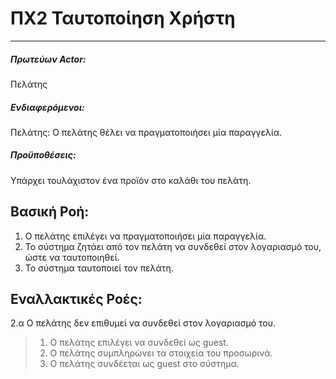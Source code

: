# ΠΧ2 Ταυτοποίηση Χρήστη
---

##### Πρωτεύων Actor:
Πελάτης

##### Ενδιαφερόμενοι:
Πελάτης: Ο πελάτης θέλει να πραγματοποιήσει μία παραγγελία.

##### Προϋποθέσεις: 
Υπάρχει τουλάχιστον ένα προϊόν στο καλάθι του πελάτη.

## Βασική Ροή:
1. Ο πελάτης επιλέγει να πραγματοποιήσει μία παραγγελία.
2. Το σύστημα ζητάει από τον πελάτη να συνδεθεί στον λογαριασμό του, ώστε να ταυτοποιηθεί.
3. Το σύστημα ταυτοποιεί τον πελάτη.

## Εναλλακτικές Ροές:
2.α Ο πελάτης δεν επιθυμεί να συνδεθεί στον λογαριασμό του.
> 1. Ο πελάτης επιλέγει να συνδεθεί ως guest.
> 2. Ο πελάτης συμπληρώνει τα στοιχεία του προσωρινά.
> 3. Ο πελάτης συνδέεται ως guest στο σύστημα.